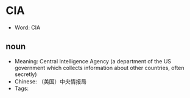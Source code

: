 # CIA

- Word: CIA

## noun

- Meaning: Central Intelligence Agency (a department of the US government which collects information about other countries, often secretly)
- Chinese: （美国）中央情报局
- Tags: 

